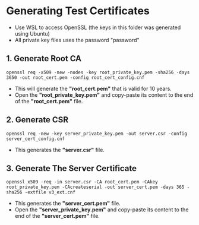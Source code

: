 # Generating Test Certificates

* Use WSL to access OpenSSL (the keys in this folder was generated using Ubuntu)
* All private key files uses the password "password"

## 1. Generate Root CA

```
openssl req -x509 -new -nodes -key root_private_key.pem -sha256 -days 3650 -out root_cert.pem -config root_cert_config.cnf
``` 

* This will generate the **"root_cert.pem"** that is valid for 10 years.
* Open the **"root_private_key.pem"** and copy-paste its content to the end of the **"root_cert.pem"** file.

## 2. Generate CSR

```
openssl req -new -key server_private_key.pem -out server.csr -config server_cert_config.cnf
```

* This generates the **"server.csr"** file.

## 3. Generate The Server Certificate

```
openssl x509 -req -in server.csr -CA root_cert.pem -CAkey root_private_key.pem -CAcreateserial -out server_cert.pem -days 365 -sha256 -extfile v3_ext.cnf
```

* This generates the **"server_cert.pem"** file.
* Open the **"server_private_key.pem"** and copy-paste its content to the end of the **"server_cert.pem"** file.